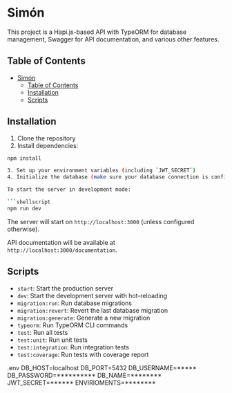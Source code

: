 # Simón

This project is a Hapi.js-based API with TypeORM for database management, Swagger for API documentation, and various other features.

## Table of Contents

- [Simón](#simón)
  - [Table of Contents](#table-of-contents)
  - [Installation](#installation)
  - [Scripts](#scripts)

## Installation

1. Clone the repository
2. Install dependencies:

```bash
npm install

3. Set up your environment variables (including `JWT_SECRET`)
4. Initialize the database (make sure your database connection is configured in `ormconfig.ts`)

To start the server in development mode:

```shellscript
npm run dev
```

The server will start on `http://localhost:3000` (unless configured otherwise).

API documentation will be available at `http://localhost:3000/documentation`.

## Scripts

- `start`: Start the production server
- `dev`: Start the development server with hot-reloading
- `migration:run`: Run database migrations
- `migration:revert`: Revert the last database migration
- `migration:generate`: Generate a new migration
- `typeorm`: Run TypeORM CLI commands
- `test`: Run all tests
- `test:unit`: Run unit tests
- `test:integration`: Run integration tests
- `test:coverage`: Run tests with coverage report

.env
DB_HOST=localhost
DB_PORT=5432
DB_USERNAME=*****
DB_PASSWORD=**********
DB_NAME=********
JWT_SECRET=******
ENVIRIOMENTS=********